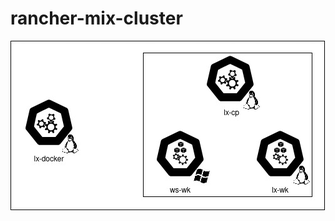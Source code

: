 # rancher-mix-cluster

![alt text](https://raw.githubusercontent.com/leandroscardua/rancher-mix-cluster/main/Untitled%20Diagram.jpg?raw=true)
